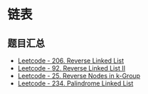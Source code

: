 # 链表

## 题目汇总

- [Leetcode - 206. Reverse Linked List](/leetcode/206-reverse-linked-list/index.md)
- [Leetcode - 92. Reverse Linked List II](/leetcode/92-reverse-linked-list-ii/index.md)
- [Leetcode - 25. Reverse Nodes in k-Group](/leetcode/25-reverse-nodes-in-k-group/index.md)
- [Leetcode - 234. Palindrome Linked List](/leetcode/234-palindrome-linked-list/index.md)

